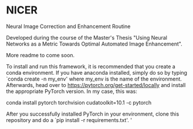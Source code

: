 # NICER
Neural Image Correction and Enhancement Routine


Developed during the course of the Master's Thesis "Using Neural Networks as a Metric Towards Optimal Automated Image Enhancement". 

More readme to come soon. 


To install and run this framework, it is recommended that you create a conda environment. If you have anaconda installed, simply do so by typing
`conda create -n my_env'
where my_env is the name of the environment. Afterwards, head over to https://pytorch.org/get-started/locally and install the appropriate PyTorch version. In my case, this was: 

conda install pytorch torchvision cudatoolkit=10.1 -c pytorch


After you successfully installed PyTorch in your environment, clone this repository and do a `pip install -r requirements.txt'. 
'  


